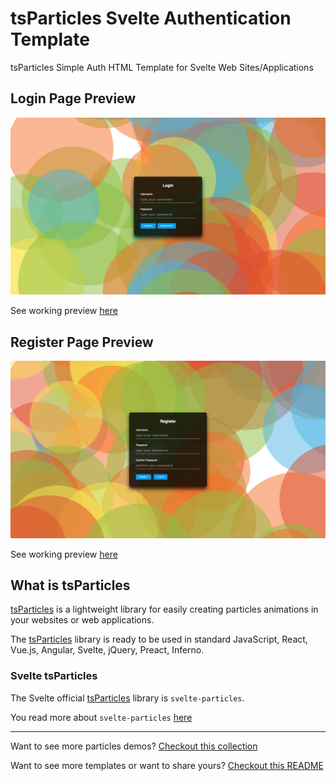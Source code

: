 # tsParticles Svelte Authentication Template

tsParticles Simple Auth HTML Template for Svelte Web Sites/Applications

## Login Page Preview
[![login](https://raw.githubusercontent.com/tsparticles/svelte-auth-template/master/__screenshots/login.png)](https://tsparticles.github.io/svelte-auth-template/#/login)

See working preview [here](https://tsparticles.github.io/svelte-auth-template/#/login)

## Register Page Preview
[![register](https://raw.githubusercontent.com/tsparticles/svelte-auth-template/master/__screenshots/register.png)](https://tsparticles.github.io/svelte-auth-template/#/register)

See working preview [here](https://tsparticles.github.io/svelte-auth-template/#/register)

## What is tsParticles

[tsParticles](https://github.com/matteobruni/tsparticles) is a lightweight library for easily creating particles animations in your websites or web applications.

The [tsParticles](https://github.com/matteobruni/tsparticles) library is ready to be used in standard JavaScript, React, Vue.js, Angular, Svelte, jQuery, Preact, Inferno.

### Svelte tsParticles

The Svelte official [tsParticles](https://github.com/matteobruni/tsparticles) library is `svelte-particles`.

You read more about `svelte-particles` [here](https://github.com/matteobruni/tsparticles/blob/master/components/svelte/README.md) 

---

Want to see more particles demos? [Checkout this collection](https://codepen.io/collection/DPOage)

Want to see more templates or want to share yours? [Checkout this README](https://github.com/tsparticles/templates)
